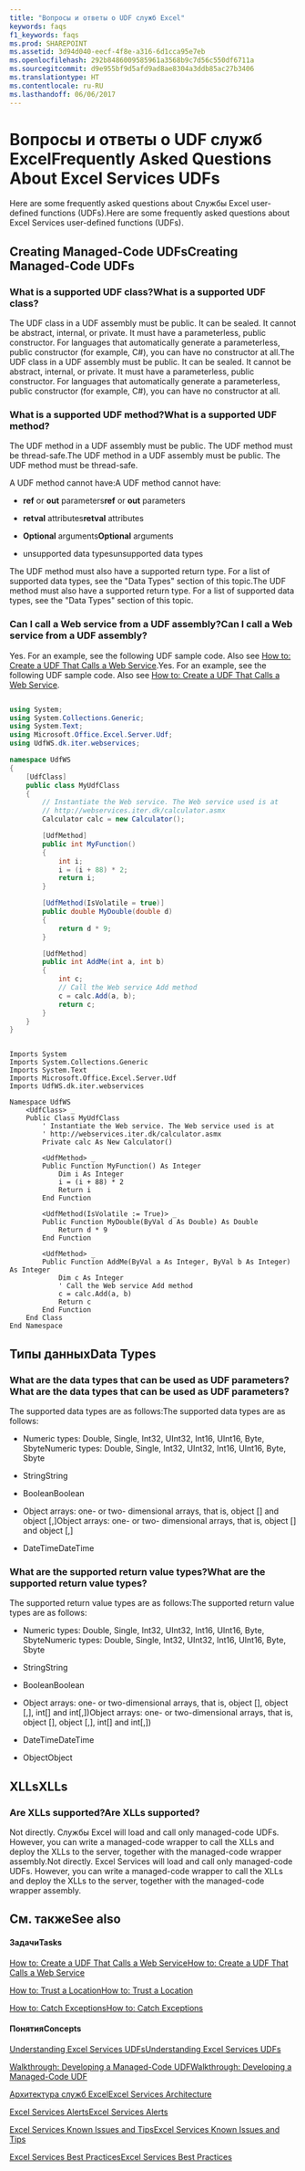 ```yaml
---
title: "Вопросы и ответы о UDF служб Excel"
keywords: faqs
f1_keywords: faqs
ms.prod: SHAREPOINT
ms.assetid: 3d94d040-eecf-4f8e-a316-6d1cca95e7eb
ms.openlocfilehash: 292b8486009585961a3568b9c7d56c550df6711a
ms.sourcegitcommit: d9e955bf9d5afd9ad8ae8304a3ddb85ac27b3406
ms.translationtype: HT
ms.contentlocale: ru-RU
ms.lasthandoff: 06/06/2017
---
```

# <a name="frequently-asked-questions-about-excel-services-udfs"></a><span data-ttu-id="3d080-103">Вопросы и ответы о UDF служб Excel</span><span class="sxs-lookup"><span data-stu-id="3d080-103">Frequently Asked Questions About Excel Services UDFs</span></span>

<span data-ttu-id="3d080-104">Here are some frequently asked questions about Службы Excel user-defined functions (UDFs).</span><span class="sxs-lookup"><span data-stu-id="3d080-104">Here are some frequently asked questions about Excel Services user-defined functions (UDFs).</span></span> 
  
    
    


## <a name="creating-managed-code-udfs"></a><span data-ttu-id="3d080-105">Creating Managed-Code UDFs</span><span class="sxs-lookup"><span data-stu-id="3d080-105">Creating Managed-Code UDFs</span></span>


### <a name="what-is-a-supported-udf-class"></a><span data-ttu-id="3d080-106">What is a supported UDF class?</span><span class="sxs-lookup"><span data-stu-id="3d080-106">What is a supported UDF class?</span></span>

<span data-ttu-id="3d080-p101">The UDF class in a UDF assembly must be public. It can be sealed. It cannot be abstract, internal, or private. It must have a parameterless, public constructor. For languages that automatically generate a parameterless, public constructor (for example, C#), you can have no constructor at all.</span><span class="sxs-lookup"><span data-stu-id="3d080-p101">The UDF class in a UDF assembly must be public. It can be sealed. It cannot be abstract, internal, or private. It must have a parameterless, public constructor. For languages that automatically generate a parameterless, public constructor (for example, C#), you can have no constructor at all.</span></span>
  
    
    

### <a name="what-is-a-supported-udf-method"></a><span data-ttu-id="3d080-112">What is a supported UDF method?</span><span class="sxs-lookup"><span data-stu-id="3d080-112">What is a supported UDF method?</span></span>

<span data-ttu-id="3d080-p102">The UDF method in a UDF assembly must be public. The UDF method must be thread-safe.</span><span class="sxs-lookup"><span data-stu-id="3d080-p102">The UDF method in a UDF assembly must be public. The UDF method must be thread-safe.</span></span>
  
    
    
<span data-ttu-id="3d080-115">A UDF method cannot have:</span><span class="sxs-lookup"><span data-stu-id="3d080-115">A UDF method cannot have:</span></span> 
  
    
    

- <span data-ttu-id="3d080-116">**ref** or **out** parameters</span><span class="sxs-lookup"><span data-stu-id="3d080-116">**ref** or **out** parameters</span></span>
    
  
- <span data-ttu-id="3d080-117">**retval** attributes</span><span class="sxs-lookup"><span data-stu-id="3d080-117">**retval** attributes</span></span>
    
  
- <span data-ttu-id="3d080-118">**Optional** arguments</span><span class="sxs-lookup"><span data-stu-id="3d080-118">**Optional** arguments</span></span>
    
  
- <span data-ttu-id="3d080-119">unsupported data types</span><span class="sxs-lookup"><span data-stu-id="3d080-119">unsupported data types</span></span>
    
  
<span data-ttu-id="3d080-p103">The UDF method must also have a supported return type. For a list of supported data types, see the "Data Types" section of this topic.</span><span class="sxs-lookup"><span data-stu-id="3d080-p103">The UDF method must also have a supported return type. For a list of supported data types, see the "Data Types" section of this topic.</span></span>
  
    
    

### <a name="can-i-call-a-web-service-from-a-udf-assembly"></a><span data-ttu-id="3d080-122">Can I call a Web service from a UDF assembly?</span><span class="sxs-lookup"><span data-stu-id="3d080-122">Can I call a Web service from a UDF assembly?</span></span>

<span data-ttu-id="3d080-p104">Yes. For an example, see the following UDF sample code. Also see  [How to: Create a UDF That Calls a Web Service](how-to-create-a-udf-that-calls-a-web-service).</span><span class="sxs-lookup"><span data-stu-id="3d080-p104">Yes. For an example, see the following UDF sample code. Also see  [How to: Create a UDF That Calls a Web Service](how-to-create-a-udf-that-calls-a-web-service).</span></span>
  
    
    

```cs

using System;
using System.Collections.Generic;
using System.Text;
using Microsoft.Office.Excel.Server.Udf;
using UdfWS.dk.iter.webservices;

namespace UdfWS
{
    [UdfClass]
    public class MyUdfClass
    {
        // Instantiate the Web service. The Web service used is at   
        // http://webservices.iter.dk/calculator.asmx
        Calculator calc = new Calculator();

        [UdfMethod]
        public int MyFunction()
        {
            int i;
            i = (i + 88) * 2;
            return i;
        }

        [UdfMethod(IsVolatile = true)]
        public double MyDouble(double d)
        {
            return d * 9;
        }

        [UdfMethod]
        public int AddMe(int a, int b)
        {
            int c;
            // Call the Web service Add method
            c = calc.Add(a, b);
            return c;
        }        
    }
}
```


```VB.net

Imports System
Imports System.Collections.Generic
Imports System.Text
Imports Microsoft.Office.Excel.Server.Udf
Imports UdfWS.dk.iter.webservices

Namespace UdfWS
    <UdfClass> _
    Public Class MyUdfClass
        ' Instantiate the Web service. The Web service used is at   
        ' http://webservices.iter.dk/calculator.asmx
        Private calc As New Calculator()

        <UdfMethod> _
        Public Function MyFunction() As Integer
            Dim i As Integer
            i = (i + 88) * 2
            Return i
        End Function

        <UdfMethod(IsVolatile := True)> _
        Public Function MyDouble(ByVal d As Double) As Double
            Return d * 9
        End Function

        <UdfMethod> _
        Public Function AddMe(ByVal a As Integer, ByVal b As Integer) As Integer
            Dim c As Integer
            ' Call the Web service Add method
            c = calc.Add(a, b)
            Return c
        End Function
    End Class
End Namespace
```


## <a name="data-types"></a><span data-ttu-id="3d080-126">Типы данных</span><span class="sxs-lookup"><span data-stu-id="3d080-126">Data Types</span></span>


### <a name="what-are-the-data-types-that-can-be-used-as-udf-parameters"></a><span data-ttu-id="3d080-127">What are the data types that can be used as UDF parameters?</span><span class="sxs-lookup"><span data-stu-id="3d080-127">What are the data types that can be used as UDF parameters?</span></span>

<span data-ttu-id="3d080-128">The supported data types are as follows:</span><span class="sxs-lookup"><span data-stu-id="3d080-128">The supported data types are as follows:</span></span>
  
    
    

- <span data-ttu-id="3d080-129">Numeric types: Double, Single, Int32, UInt32, Int16, UInt16, Byte, Sbyte</span><span class="sxs-lookup"><span data-stu-id="3d080-129">Numeric types: Double, Single, Int32, UInt32, Int16, UInt16, Byte, Sbyte</span></span>
    
  
- <span data-ttu-id="3d080-130">String</span><span class="sxs-lookup"><span data-stu-id="3d080-130">String</span></span>
    
  
- <span data-ttu-id="3d080-131">Boolean</span><span class="sxs-lookup"><span data-stu-id="3d080-131">Boolean</span></span>
    
  
- <span data-ttu-id="3d080-132">Object arrays: one- or two- dimensional arrays, that is, object [] and object [,]</span><span class="sxs-lookup"><span data-stu-id="3d080-132">Object arrays: one- or two- dimensional arrays, that is, object [] and object [,]</span></span>
    
  
- <span data-ttu-id="3d080-133">DateTime</span><span class="sxs-lookup"><span data-stu-id="3d080-133">DateTime</span></span> 
    
  

### <a name="what-are-the-supported-return-value-types"></a><span data-ttu-id="3d080-134">What are the supported return value types?</span><span class="sxs-lookup"><span data-stu-id="3d080-134">What are the supported return value types?</span></span>

<span data-ttu-id="3d080-135">The supported return value types are as follows:</span><span class="sxs-lookup"><span data-stu-id="3d080-135">The supported return value types are as follows:</span></span>
  
    
    

- <span data-ttu-id="3d080-136">Numeric types: Double, Single, Int32, UInt32, Int16, UInt16, Byte, Sbyte</span><span class="sxs-lookup"><span data-stu-id="3d080-136">Numeric types: Double, Single, Int32, UInt32, Int16, UInt16, Byte, Sbyte</span></span>
    
  
- <span data-ttu-id="3d080-137">String</span><span class="sxs-lookup"><span data-stu-id="3d080-137">String</span></span>
    
  
- <span data-ttu-id="3d080-138">Boolean</span><span class="sxs-lookup"><span data-stu-id="3d080-138">Boolean</span></span>
    
  
- <span data-ttu-id="3d080-139">Object arrays: one- or two-dimensional arrays, that is, object [], object [,], int[] and int[,])</span><span class="sxs-lookup"><span data-stu-id="3d080-139">Object arrays: one- or two-dimensional arrays, that is, object [], object [,], int[] and int[,])</span></span>
    
  
- <span data-ttu-id="3d080-140">DateTime</span><span class="sxs-lookup"><span data-stu-id="3d080-140">DateTime</span></span> 
    
  
- <span data-ttu-id="3d080-141">Object</span><span class="sxs-lookup"><span data-stu-id="3d080-141">Object</span></span>
    
  

## <a name="xlls"></a><span data-ttu-id="3d080-142">XLLs</span><span class="sxs-lookup"><span data-stu-id="3d080-142">XLLs</span></span>


### <a name="are-xlls-supported"></a><span data-ttu-id="3d080-143">Are XLLs supported?</span><span class="sxs-lookup"><span data-stu-id="3d080-143">Are XLLs supported?</span></span>

<span data-ttu-id="3d080-p105">Not directly. Службы Excel will load and call only managed-code UDFs. However, you can write a managed-code wrapper to call the XLLs and deploy the XLLs to the server, together with the managed-code wrapper assembly.</span><span class="sxs-lookup"><span data-stu-id="3d080-p105">Not directly. Excel Services will load and call only managed-code UDFs. However, you can write a managed-code wrapper to call the XLLs and deploy the XLLs to the server, together with the managed-code wrapper assembly.</span></span>
  
    
    

## <a name="see-also"></a><span data-ttu-id="3d080-147">См. также</span><span class="sxs-lookup"><span data-stu-id="3d080-147">See also</span></span>


#### <a name="tasks"></a><span data-ttu-id="3d080-148">Задачи</span><span class="sxs-lookup"><span data-stu-id="3d080-148">Tasks</span></span>


  
    
    
 [<span data-ttu-id="3d080-149">How to: Create a UDF That Calls a Web Service</span><span class="sxs-lookup"><span data-stu-id="3d080-149">How to: Create a UDF That Calls a Web Service</span></span>](how-to-create-a-udf-that-calls-a-web-service)
  
    
    
 [<span data-ttu-id="3d080-150">How to: Trust a Location</span><span class="sxs-lookup"><span data-stu-id="3d080-150">How to: Trust a Location</span></span>](how-to-trust-a-location)
  
    
    
 [<span data-ttu-id="3d080-151">How to: Catch Exceptions</span><span class="sxs-lookup"><span data-stu-id="3d080-151">How to: Catch Exceptions</span></span>](how-to-catch-exceptions)
#### <a name="concepts"></a><span data-ttu-id="3d080-152">Понятия</span><span class="sxs-lookup"><span data-stu-id="3d080-152">Concepts</span></span>


  
    
    
 [<span data-ttu-id="3d080-153">Understanding Excel Services UDFs</span><span class="sxs-lookup"><span data-stu-id="3d080-153">Understanding Excel Services UDFs</span></span>](understanding-excel-services-udfs)
  
    
    
 [<span data-ttu-id="3d080-154">Walkthrough: Developing a Managed-Code UDF</span><span class="sxs-lookup"><span data-stu-id="3d080-154">Walkthrough: Developing a Managed-Code UDF</span></span>](walkthrough-developing-a-managed-code-udf)
  
    
    
 [<span data-ttu-id="3d080-155">Архитектура служб Excel</span><span class="sxs-lookup"><span data-stu-id="3d080-155">Excel Services Architecture</span></span>](excel-services-architecture)
  
    
    
 [<span data-ttu-id="3d080-156">Excel Services Alerts</span><span class="sxs-lookup"><span data-stu-id="3d080-156">Excel Services Alerts</span></span>](excel-services-alerts)
  
    
    
 [<span data-ttu-id="3d080-157">Excel Services Known Issues and Tips</span><span class="sxs-lookup"><span data-stu-id="3d080-157">Excel Services Known Issues and Tips</span></span>](excel-services-known-issues-and-tips)
  
    
    
 [<span data-ttu-id="3d080-158">Excel Services Best Practices</span><span class="sxs-lookup"><span data-stu-id="3d080-158">Excel Services Best Practices</span></span>](excel-services-best-practices)
